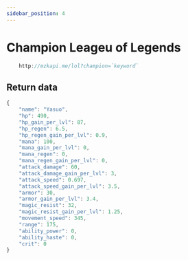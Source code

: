 ```yaml
---
sidebar_position: 4
---
```


# Champion Leageu of Legends

```jsx title="API Endpoint:"
    http://mzkapi.me/lol?champion=`keyword`
```
## Return data

```jsx title="http://mzkapi.me/lol?champion=yasuo"
{
    "name": "Yasuo",
    "hp": 490,
    "hp_gain_per_lvl": 87,
    "hp_regen": 6.5,
    "hp_regen_gain_per_lvl": 0.9,
    "mana": 100,
    "mana_gain_per_lvl": 0,
    "mana_regen": 0,
    "mana_regen_gain_per_lvl": 0,
    "attack_damage": 60,
    "attack_damage_gain_per_lvl": 3,
    "attack_speed": 0.697,
    "attack_speed_gain_per_lvl": 3.5,
    "armor": 30,
    "armor_gain_per_lvl": 3.4,
    "magic_resist": 32,
    "magic_resist_gain_per_lvl": 1.25,
    "movement_speed": 345,
    "range": 175,
    "ability_power": 0,
    "ability_haste": 0,
    "crit": 0
}
```
